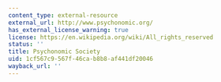 ```yaml
---
content_type: external-resource
external_url: http://www.psychonomic.org/
has_external_license_warning: true
license: https://en.wikipedia.org/wiki/All_rights_reserved
status: ''
title: Psychonomic Society
uid: 1cf567c9-567f-46ca-b8b8-af441df20046
wayback_url: ''
---
```

